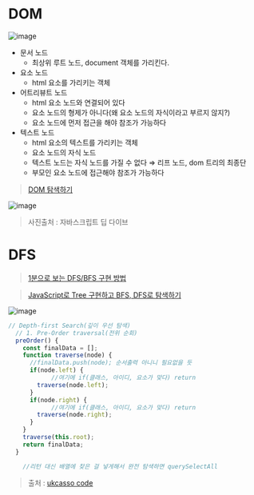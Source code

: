 # DOM

![image](https://user-images.githubusercontent.com/75062526/157084614-5cd473d1-50ef-4dd0-8940-3ae3ad9791d4.png)

- 문서 노드
    - 최상위 루트 노드, document 객체를 가리킨다.
- 요소 노드
    - html 요소를 가리키는 객체
- 어트리뷰트 노드
    - html 요소 노드와 연결되어 있다
    - 요소 노드의 형제가 아니다(왜 요소 노드의 자식이라고 부르지 않지?)
    - 요소 노드에 먼저 접근을 해야 참조가 가능하다
- 텍스트 노드
    - html 요소의 텍스트를 가리키는 객체
    - 요소 노드의 자식 노드
    - 텍스트 노드는 자식 노드를 가질 수 없다 ⇒ 리프 노드, dom 트리의 최종단
    - 부모인 요소 노드에 접근해야 참조가 가능하다
    
> [DOM 탐색하기](https://ko.javascript.info/dom-navigation)

![image](https://user-images.githubusercontent.com/75062526/157084681-01b34bfd-f446-4021-b62f-15677357700e.png)
> 사진출처 : 자바스크립트 딥 다이브


# DFS

> [1분으로 보는 DFS/BFS 구현 방법](https://www.youtube.com/watch?v=CUTXL4NFTGE)

> [JavaScript로 Tree 구현하고 BFS, DFS로 탐색하기](https://velog.io/@devjade/JavaScript%EB%A1%9C-Tree-%EA%B5%AC%ED%98%84%ED%95%98%EA%B3%A0-BFS-DFS%EB%A1%9C-%ED%83%90%EC%83%89%ED%95%98%EA%B8%B0)

![image](https://user-images.githubusercontent.com/75062526/157084956-a0307823-4c51-4b03-a248-8b9eb565aa9d.png)

```jsx
// Depth-first Search(깊이 우선 탐색)
  // 1. Pre-Order traversal(전위 순회)
  preOrder() {
    const finalData = [];
    function traverse(node) {
      //finalData.push(node); 순서출력 아니니 필요없을 듯
      if(node.left) {
			//여기에 if(클래스, 아이디, 요소가 맞다) return
        traverse(node.left);
      }
      if(node.right) {
			//여기에 if(클래스, 아이디, 요소가 맞다) return
        traverse(node.right);
      }
    }
    traverse(this.root);
    return finalData;
  }

	//리턴 대신 배열에 찾은 걸 넣게해서 완전 탐색하면 querySelectAll
```

> 출처 : [ukcasso code](https://ukcasso.tistory.com/12)